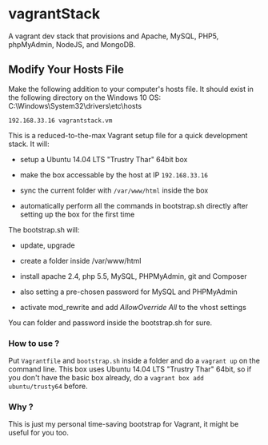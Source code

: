 # vagrantStack

A vagrant dev stack that provisions and Apache, MySQL, PHP5, phpMyAdmin, NodeJS, and MongoDB.

<!-- ### Whaaaaat ? -->

## Modify Your Hosts File

Make the following addition to your computer's hosts file. It should exist in the following directory on the Windows 10 OS: C:\Windows\System32\drivers\etc\hosts

`192.168.33.16 vagrantstack.vm`


This is a reduced-to-the-max Vagrant setup file for a quick development stack. It will:

* setup a Ubuntu 14.04 LTS "Trustry Thar" 64bit box

* make the box accessable by the host at IP `192.168.33.16`

* sync the current folder with `/var/www/html` inside the box

* automatically perform all the commands in bootstrap.sh directly after setting up the box for the first time

The bootstrap.sh will:

* update, upgrade

* create a folder inside /var/www/html

* install apache 2.4, php 5.5, MySQL, PHPMyAdmin, git and Composer

* also setting a pre-chosen password for MySQL and PHPMyAdmin

* activate mod_rewrite and add *AllowOverride All* to the vhost settings

You can folder and password inside the bootstrap.sh for sure.

### How to use ?

Put `Vagrantfile` and `bootstrap.sh` inside a folder and do a `vagrant up` on the command line.
This box uses Ubuntu 14.04 LTS "Trustry Thar" 64bit, so if you don't have the basic box already, do a
`vagrant box add ubuntu/trusty64` before.

### Why ?

This is just my personal time-saving bootstrap for Vagrant, it might be useful for you too.
